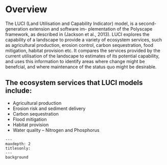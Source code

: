 # Overview

The LUCI (Land Utilisation and Capability Indicator) model, is a second-generation extension and software im-
plementation of the Polyscape framework, as described in (Jackson et al., 2013). LUCI explores the capability
of a landscape to provide a variety of ecosystem services, such as agricultural production, erosion control, carbon
sequestration, food mitigation, habitat provision etc. It compares the services provided by the current utilisation
of the landscape to estimates of its potential capability, and uses this information to identify areas where change
might be benefcial, and where maintenance of the status quo might be desirable.

## The ecosystem services that LUCI models include:
- Agricultural production
- Erosion risk and sediment delivery
- Carbon sequestration
- Flood mitigation
- Habitat provision
- Water quality – Nitrogen and Phosphorus

```{toctree}
---
maxdepth: 2
titlesonly:
---
background
```